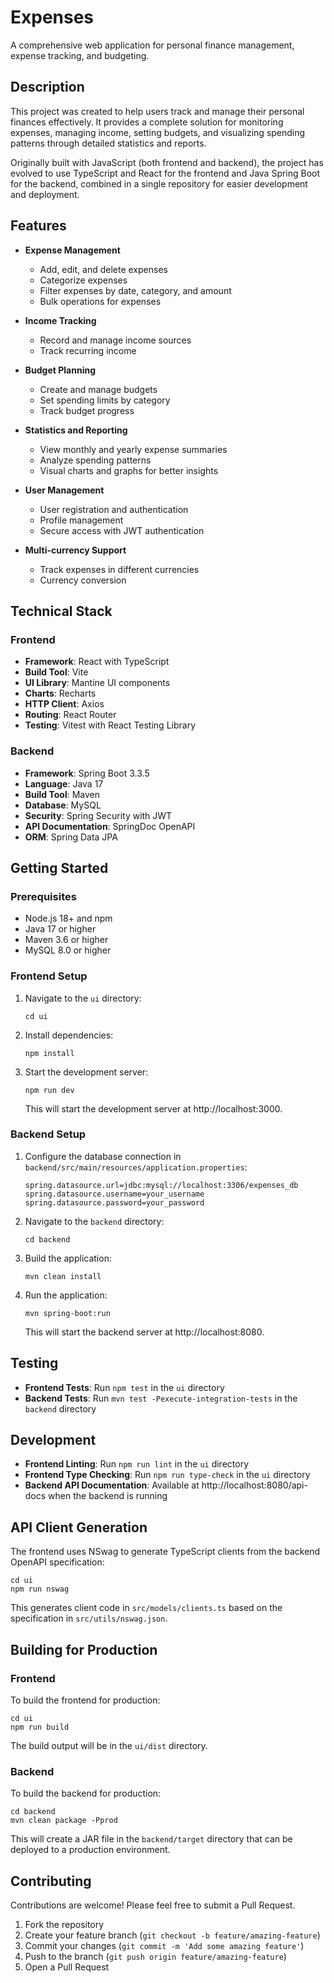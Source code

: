 # Expenses

A comprehensive web application for personal finance management, expense tracking, and budgeting.

## Description
This project was created to help users track and manage their personal finances effectively. It provides a complete solution for monitoring expenses, managing income, setting budgets, and visualizing spending patterns through detailed statistics and reports.

Originally built with JavaScript (both frontend and backend), the project has evolved to use TypeScript and React for the frontend and Java Spring Boot for the backend, combined in a single repository for easier development and deployment.

## Features
- **Expense Management**
  - Add, edit, and delete expenses
  - Categorize expenses
  - Filter expenses by date, category, and amount
  - Bulk operations for expenses

- **Income Tracking**
  - Record and manage income sources
  - Track recurring income

- **Budget Planning**
  - Create and manage budgets
  - Set spending limits by category
  - Track budget progress

- **Statistics and Reporting**
  - View monthly and yearly expense summaries
  - Analyze spending patterns
  - Visual charts and graphs for better insights

- **User Management**
  - User registration and authentication
  - Profile management
  - Secure access with JWT authentication

- **Multi-currency Support**
  - Track expenses in different currencies
  - Currency conversion

## Technical Stack

### Frontend
- **Framework**: React with TypeScript
- **Build Tool**: Vite
- **UI Library**: Mantine UI components
- **Charts**: Recharts
- **HTTP Client**: Axios
- **Routing**: React Router
- **Testing**: Vitest with React Testing Library

### Backend
- **Framework**: Spring Boot 3.3.5
- **Language**: Java 17
- **Build Tool**: Maven
- **Database**: MySQL
- **Security**: Spring Security with JWT
- **API Documentation**: SpringDoc OpenAPI
- **ORM**: Spring Data JPA

## Getting Started

### Prerequisites
- Node.js 18+ and npm
- Java 17 or higher
- Maven 3.6 or higher
- MySQL 8.0 or higher

### Frontend Setup
1. Navigate to the `ui` directory:
   ```
   cd ui
   ```

2. Install dependencies:
   ```
   npm install
   ```

3. Start the development server:
   ```
   npm run dev
   ```
   This will start the development server at http://localhost:3000.

### Backend Setup
1. Configure the database connection in `backend/src/main/resources/application.properties`:
   ```properties
   spring.datasource.url=jdbc:mysql://localhost:3306/expenses_db
   spring.datasource.username=your_username
   spring.datasource.password=your_password
   ```

2. Navigate to the `backend` directory:
   ```
   cd backend
   ```

3. Build the application:
   ```
   mvn clean install
   ```

4. Run the application:
   ```
   mvn spring-boot:run
   ```
   This will start the backend server at http://localhost:8080.

## Testing
- **Frontend Tests**: Run `npm test` in the `ui` directory
- **Backend Tests**: Run `mvn test -Pexecute-integration-tests` in the `backend` directory

## Development
- **Frontend Linting**: Run `npm run lint` in the `ui` directory
- **Frontend Type Checking**: Run `npm run type-check` in the `ui` directory
- **Backend API Documentation**: Available at http://localhost:8080/api-docs when the backend is running

## API Client Generation
The frontend uses NSwag to generate TypeScript clients from the backend OpenAPI specification:

```
cd ui
npm run nswag
```

This generates client code in `src/models/clients.ts` based on the specification in `src/utils/nswag.json`.

## Building for Production

### Frontend
To build the frontend for production:

```
cd ui
npm run build
```

The build output will be in the `ui/dist` directory.

### Backend
To build the backend for production:

```
cd backend
mvn clean package -Pprod
```

This will create a JAR file in the `backend/target` directory that can be deployed to a production environment.

## Contributing
Contributions are welcome! Please feel free to submit a Pull Request.

1. Fork the repository
2. Create your feature branch (`git checkout -b feature/amazing-feature`)
3. Commit your changes (`git commit -m 'Add some amazing feature'`)
4. Push to the branch (`git push origin feature/amazing-feature`)
5. Open a Pull Request
